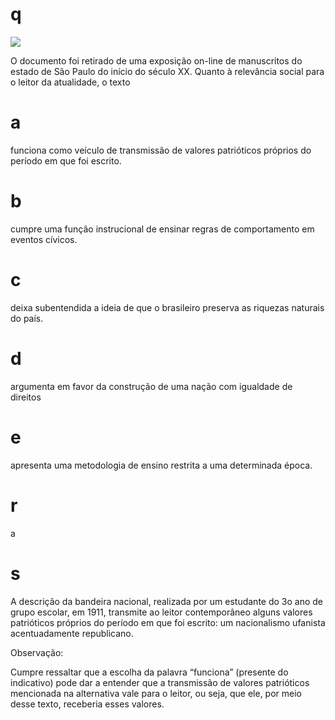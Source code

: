 # q
![](https://firebasestorage.googleapis.com/v0/b/firebase-enemio.appspot.com/o/questoes%2F444%2Fb915dc08-b9e5-cc0a-614a-ce214a2699e8.png?alt=media\&token=0c21b6ca-0492-4883-96c8-9969b3bdb44a)

O documento foi retirado de uma exposição on-line de manuscritos do estado de São Paulo do início do século XX. Quanto à relevância social para o leitor da atualidade, o texto

# a
funciona como veículo de transmissão de valores patrióticos próprios do período em que foi escrito.

# b
cumpre uma função instrucional de ensinar regras de comportamento em eventos cívicos.

# c
deixa subentendida a ideia de que o brasileiro preserva as riquezas naturais do país.

# d
argumenta em favor da construção de uma nação com igualdade de direitos

# e
apresenta uma metodologia de ensino restrita a uma determinada época.

# r
a

# s
A descrição da bandeira nacional, realizada por um estudante do 3o ano de grupo escolar, em 1911, transmite ao leitor contemporâneo alguns valores patrióticos próprios do período em que foi escrito: um nacionalismo ufanista acentuadamente republicano.

Observação:

Cumpre ressaltar que a escolha da palavra “funciona” (presente do indicativo) pode dar a entender que a transmissão de valores patrióticos mencionada na alternativa vale para o leitor, ou seja, que ele, por meio desse texto, receberia esses valores.

